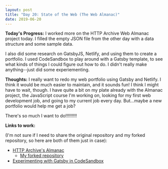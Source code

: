 ```yaml
---
layout: post
title: "Day 20: State of the Web (The Web Almanac)"
date: 2019-06-20
---
```


**Today's Progress:** I worked more on the HTTP Archive Web Almanac project today. I filled the empty JSON file from the other day with a data structure and some sample data.

I also did some research on GatsbyJS, Netlify, and using them to create a portfolio. I used CodeSandbox to play around with a Gatsby template, to see what kinds of things I could figure out how to do. I didn't really make anything--just did some experiementing.

**Thoughts:** I really want to redo my web portfolio using Gatsby and Netlify. I think it would be much easier to maintain, and it sounds fun! I think I might have to wait, though. I have quite a bit on my plate already with the Almanac project, the JavaScript course I'm working on, looking for my first web development job, and going to my current job every day. But...maybe a new portfolio would help me get a job?

There's so much I want to do!!!!!!!!!

**Links to work:**

(I'm not sure if I need to share the original repository and my forked repository, so here are both of them just in case):
* [HTTP Archive's Almanac](https://github.com/HTTPArchive/almanac.httparchive.org)
  * [My forked repository](https://github.com/KJLarson/almanac.httparchive.org)
* [Experimenting with Gatsby in CodeSandbox](https://codesandbox.io/embed/gatsby-starter-default-gv44i)
